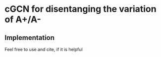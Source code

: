 # cGCN for disentanging the variation of A+/A-


## Implementation<br />
Feel free to use and cite, if it is helpful
